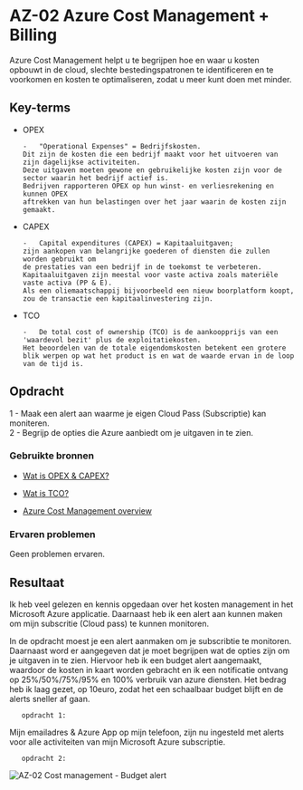 # **AZ-02 Azure Cost Management + Billing**  
Azure Cost Management helpt u te begrijpen hoe en waar u kosten opbouwt in de cloud, slechte bestedingspatronen te identificeren en te voorkomen en kosten te optimaliseren, zodat u meer kunt doen met minder.

## **Key-terms**  
-   OPEX  

        -   "Operational Expenses" = Bedrijfskosten.  
        Dit zijn de kosten die een bedrijf maakt voor het uitvoeren van zijn dagelijkse activiteiten.  
        Deze uitgaven moeten gewone en gebruikelijke kosten zijn voor de sector waarin het bedrijf actief is.  
        Bedrijven rapporteren OPEX op hun winst- en verliesrekening en kunnen OPEX  
        aftrekken van hun belastingen over het jaar waarin de kosten zijn gemaakt.  

-   CAPEX  

        -   Capital expenditures (CAPEX) = Kapitaaluitgaven;  
        zijn aankopen van belangrijke goederen of diensten die zullen worden gebruikt om  
        de prestaties van een bedrijf in de toekomst te verbeteren.  
        Kapitaaluitgaven zijn meestal voor vaste activa zoals materiële vaste activa (PP & E).  
        Als een oliemaatschappij bijvoorbeeld een nieuw boorplatform koopt, zou de transactie een kapitaalinvestering zijn.  

-   TCO  

        -   De total cost of ownership (TCO) is de aankoopprijs van een 'waardevol bezit' plus de exploitatiekosten.  
        Het beoordelen van de totale eigendomskosten betekent een grotere blik werpen op wat het product is en wat de waarde ervan in de loop van de tijd is.  


## **Opdracht**  
1   -   Maak een alert aan waarme je eigen Cloud Pass (Subscriptie) kan moniteren.  
2   -   Begrijp de opties die Azure aanbiedt om je uitgaven in te zien.  

### **Gebruikte bronnen**  
-   [Wat is OPEX & CAPEX?](https://www.investopedia.com/ask/answers/112814/whats-difference-between-capital-expenditures-capex-and-operational-expenditures-opex.asp)  

-   [Wat is TCO?](https://www.investopedia.com/terms/t/totalcostofownership.asp)  

-   [Azure Cost Management overview](https://docs.microsoft.com/en-us/azure/cost-management-billing/cost-management-billing-overview)

### **Ervaren problemen**  
Geen problemen ervaren.


## **Resultaat**  
Ik heb veel gelezen en kennis opgedaan over het kosten management in het Microsoft Azure applicatie. Daarnaast heb ik een alert aan kunnen maken om mijn subscritie (Cloud pass) te kunnen monitoren.

In de opdracht moest je een alert aanmaken om je subscribtie te monitoren.
Daarnaast word er aangegeven dat je moet begrijpen wat de opties zijn om je uitgaven in te zien. Hiervoor heb ik een budget alert aangemaakt, waardoor de kosten in kaart worden gebracht en ik een notificatie ontvang op 25%/50%/75%/95% en 100% verbruik van azure diensten. Het bedrag heb ik laag gezet, op 10euro, zodat het een schaalbaar budget blijft en de alerts sneller af gaan.  

       opdracht 1:  
Mijn emailadres & Azure App op mijn telefoon, zijn nu ingesteld met alerts voor alle activiteiten van  mijn Microsoft Azure subscriptie.  

       opdracht 2:  
![AZ-02 Cost management - Budget alert ](https://user-images.githubusercontent.com/95616021/146351092-2fd4567b-62cf-48a3-94af-2ce0827ace13.jpg)




